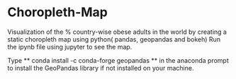 # Choropleth-Map



Visualization of the % country-wise obese adults in the world by creating a static choropleth map using python( pandas, geopandas and bokeh)
Run the ipynb file using jupyter to see the map.

 Type ** conda install -c conda-forge geopandas ** in the anaconda prompt to install the GeoPandas library if not installed on your machine.
